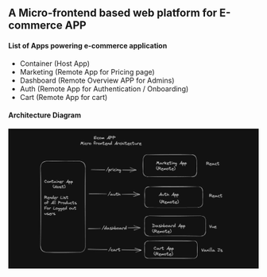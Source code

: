 ## A Micro-frontend based web platform for E-commerce APP 
#### List of Apps powering e-commerce application 
- Container (Host App)
- Marketing (Remote App for Pricing page)
- Dashboard (Remote Overview APP for Admins)
- Auth (Remote App for Authentication / Onboarding) 
- Cart (Remote App for cart)

#### Architecture Diagram 
![Flow](https://github.com/Anshu-rai89/ecom-mf/blob/main/assets/arch.png?raw=true)
